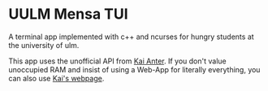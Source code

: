 # UULM Mensa TUI
A terminal app implemented with c++ and ncurses for hungry students at the university of ulm.

This app uses the unofficial API from [Kai Anter](https://github.com/Tanikai/).
If you don't value unoccupied RAM and insist of using a Web-App for literally everything, you can also use [Kai's webpage](https://mensaplan.anter.dev/).
